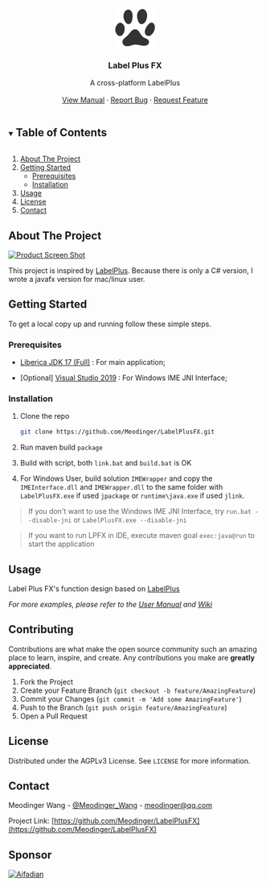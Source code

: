 <!-- PROJECT SHIELDS -->
<!--
*** I'm using markdown "reference style" links for readability.
*** Reference links are enclosed in brackets [ ] instead of parentheses ( ).
*** See the bottom of this document for the declaration of the reference variables
*** for contributors-url, forks-url, etc. This is an optional, concise syntax you may use.
*** https://www.markdownguide.org/basic-syntax/#reference-style-links
-->


<!-- PROJECT LOGO -->
<br />
<p align="center">
  <a href="https://github.com/Meodinger/LabelPlusFX">
    <img src="images/logo.png" alt="Logo" width="80" height="80" />
  </a>
  <h3 align="center">Label Plus FX</h3>
  <p align="center">
    A cross-platform LabelPlus
    <br />
    <br />
    <a href="https://www.kdocs.cn/l/cpRyDN2Perkb">View Manual</a>
    ·
    <a href="https://github.com/Meodinger/LabelPlusFX/issues">Report Bug</a>
    ·
    <a href="https://github.com/Meodinger/LabelPlusFX/issues">Request Feature</a>
  </p>
</p>


<!-- TABLE OF CONTENTS -->
<details open="open">
  <summary><h2 style="display: inline-block">Table of Contents</h2></summary>
  <ol>
    <li>
      <a href="#about-the-project">About The Project</a>
    </li>
    <li>
      <a href="#getting-started">Getting Started</a>
      <ul>
        <li><a href="#prerequisites">Prerequisites</a></li>
        <li><a href="#installation">Installation</a></li>
      </ul>
    </li>
    <li><a href="#usage">Usage</a></li>
    <li><a href="#license">License</a></li>
    <li><a href="#contact">Contact</a></li>
  </ol>
</details>


<!-- ABOUT THE PROJECT -->
## About The Project

[![Product Screen Shot][product-screenshot]]()

This project is inspired by [LabelPlus](https://noodlefighter.com/label_plus/).
Because there is only a C# version, I wrote a javafx version for mac/linux user.


<!-- GETTING STARTED -->
## Getting Started

To get a local copy up and running follow these simple steps.


### Prerequisites

 * [Liberica JDK 17 (Full)](https://bell-sw.com/pages/downloads/#/java-17-lts%20/%20current) : For main application;

 * [Optional] [Visual Studio 2019](https://visualstudio.microsoft.com/zh-hans/downloads/) : For Windows IME JNI Interface;


### Installation

1. Clone the repo
   ```sh
   git clone https://github.com/Meodinger/LabelPlusFX.git
   ```
2. Run maven build `package`

3. Build with script, both `link.bat` and `build.bat` is OK

4. For Windows User, build solution `IMEWrapper` and copy the `IMEInterface.dll` and `IMEWrapper.dll` to the same folder with `LabelPlusFX.exe` if used `jpackage` or `runtime\java.exe` if used `jlink`.

> If you don't want to use the Windows IME JNI Interface, try `run.bat --disable-jni` or `LabelPlusFX.exe --disable-jni`

> If you want to run LPFX in IDE, execute maven goal `exec:java@run` to start the application

<!-- USAGE EXAMPLES -->
## Usage

Label Plus FX's function design based on [LabelPlus](https://noodlefighter.com/label_plus/)

_For more examples, please refer to the [User Manual](https://www.kdocs.cn/l/seRSJCKVOn0Y) and [Wiki](https://github.com/Meodinger/LabelPlusFX/wiki)_


<!-- CONTRIBUTING -->
## Contributing

Contributions are what make the open source community such an amazing place to learn, inspire, and create. Any contributions you make are **greatly appreciated**.

1. Fork the Project
2. Create your Feature Branch (`git checkout -b feature/AmazingFeature`)
3. Commit your Changes (`git commit -m 'Add some AmazingFeature'`)
4. Push to the Branch (`git push origin feature/AmazingFeature`)
5. Open a Pull Request



<!-- LICENSE -->
## License

Distributed under the AGPLv3 License. See `LICENSE` for more information.


<!-- CONTACT -->
## Contact

Meodinger Wang - [@Meodinger_Wang](https://twitter.com/Meodinger_Wang) - meodinger@qq.com

Project Link: [https://github.com/Meodinger/LabelPlusFX](https://github.com/Meodinger/LabelPlusFX)

<!-- SPONSOR -->

## Sponsor

<a href="https://afdian.net/@Meodinger">
  <img src="https://s2.loli.net/2022/04/01/p4kequKy9g7EMZb.jpg" alt="Aifadian" width="375" />
</a>

[product-screenshot]: https://s2.loli.net/2022/02/04/2H7bguJ9rcyBjUO.png
